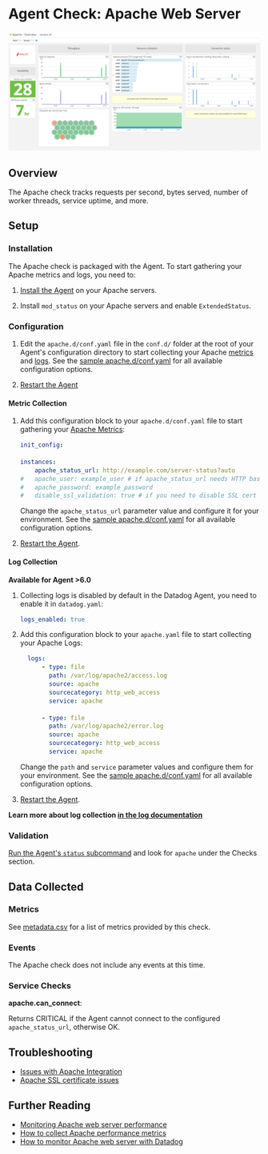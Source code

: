 # Agent Check: Apache Web Server

![Apache Dashboard][12]

## Overview

The Apache check tracks requests per second, bytes served, number of worker threads, service uptime, and more.

## Setup
### Installation

The Apache check is packaged with the Agent. To start gathering your Apache metrics and logs, you need to:

1. [Install the Agent][1] on your Apache servers.

2. Install `mod_status` on your Apache servers and enable `ExtendedStatus`.

### Configuration

1. Edit the `apache.d/conf.yaml` file in the `conf.d/` folder at the root of your Agent's configuration directory to start collecting your Apache [metrics](#metric-collection) and [logs](#log-collection).
  See the [sample apache.d/conf.yaml][2] for all available configuration options.

2. [Restart the Agent][3]

#### Metric Collection

1. Add this configuration block to your `apache.d/conf.yaml` file to start gathering your [Apache Metrics](#metrics):

    ```yaml
    init_config:

    instances:
        apache_status_url: http://example.com/server-status?auto
    #   apache_user: example_user # if apache_status_url needs HTTP basic auth
    #   apache_password: example_password
    #   disable_ssl_validation: true # if you need to disable SSL cert validation, i.e. for self-signed certs
    ```
    Change the `apache_status_url` parameter value and configure it for your environment.
    See the [sample apache.d/conf.yaml][2] for all available configuration options.

2.  [Restart the Agent][3].

#### Log Collection

**Available for Agent >6.0**

1. Collecting logs is disabled by default in the Datadog Agent, you need to enable it in `datadog.yaml`:

    ```yaml
    logs_enabled: true
    ```

2. Add this configuration block to your `apache.yaml` file to start collecting your Apache Logs:

    ```yaml
      logs:
          - type: file
            path: /var/log/apache2/access.log
            source: apache
            sourcecategory: http_web_access
            service: apache

          - type: file
            path: /var/log/apache2/error.log
            source: apache
            sourcecategory: http_web_access
            service: apache
    ```

    Change the `path` and `service` parameter values and configure them for your environment.
    See the [sample apache.d/conf.yaml][2] for all available configuration options.

3. [Restart the Agent][3].

**Learn more about log collection [in the log documentation][4]**

### Validation

[Run the Agent's `status` subcommand][5] and look for `apache` under the Checks section.

## Data Collected
### Metrics

See [metadata.csv][6] for a list of metrics provided by this check.

### Events
The Apache check does not include any events at this time.

### Service Checks

**apache.can_connect**:

Returns CRITICAL if the Agent cannot connect to the configured `apache_status_url`, otherwise OK.

## Troubleshooting

* [Issues with Apache Integration][7]
* [Apache SSL certificate issues][8]

## Further Reading

* [Monitoring Apache web server performance][9]
* [How to collect Apache performance metrics][10]
* [How to monitor Apache web server with Datadog][11]


[1]: https://app.datadoghq.com/account/settings#agent
[2]: https://github.com/DataDog/integrations-core/blob/master/apache/datadog_checks/apache/data/conf.yaml.example
[3]: https://docs.datadoghq.com/agent/faq/agent-commands/#start-stop-restart-the-agent
[4]: https://docs.datadoghq.com/logs
[5]: https://docs.datadoghq.com/agent/faq/agent-commands/#agent-status-and-information
[6]: https://github.com/DataDog/integrations-core/blob/master/apache/metadata.csv
[7]: https://docs.datadoghq.com/integrations/faq/issues-with-apache-integration
[8]: https://docs.datadoghq.com/integrations/faq/apache-ssl-certificate-issues
[9]: https://www.datadoghq.com/blog/monitoring-apache-web-server-performance/
[10]: https://www.datadoghq.com/blog/collect-apache-performance-metrics/
[11]: https://www.datadoghq.com/blog/monitor-apache-web-server-datadog/
[12]: https://raw.githubusercontent.com/DataDog/integrations-core/master/apache/images/apache_dashboard.png
